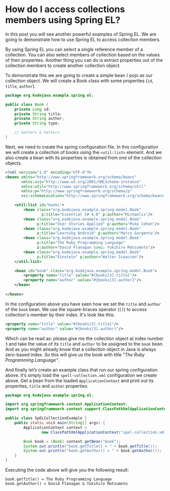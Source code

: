 # How do I access collections members using Spring EL?

In this post you will see another powerful examples of Spring EL. We are going to demonstrate how to use Spring EL to access collection members.

By using Spring EL you can select a single reference member of a collection. You can also select members of collection based on the values of their properties. Another thing you can do is extract properties out of the collection members to create another collection object.

To demonstrate this we are going to create a simple bean / pojo as our collection object. We will create a Book class with some properties (`id`, `title`, `author`).

```java
package org.kodejava.example.spring.el;

public class Book {
    private Long id;
    private String title;
    private String author;
    private String type;

    // Getters & Setters
}
```

Next, we need to create the spring configuration file. In this configuration we will create a collection of books using the `<util:list>` element. And we also create a bean with its properties is obtained from one of the collection objects.

```xml
<?xml version="1.0" encoding="UTF-8"?>
<beans xmlns="http://www.springframework.org/schema/beans"
       xmlns:xsi="http://www.w3.org/2001/XMLSchema-instance"
       xmlns:util="http://www.springframework.org/schema/util"
       xmlns:p="http://www.springframework.org/schema/p"
       xsi:schemaLocation="http://www.springframework.org/schema/beans http://www.springframework.org/schema/beans/spring-beans.xsd http://www.springframework.org/schema/util http://www.springframework.org/schema/util/spring-util.xsd">

    <util:list id="books">
        <bean class="org.kodejava.example.spring.model.Book"
                p:title="Essential C# 4.0" p:author="Michaelis"/>
        <bean class="org.kodejava.example.spring.model.Book"
              p:title="User Stories Applied" p:author="Mike Cohen"/>
        <bean class="org.kodejava.example.spring.model.Book"
              p:title="Learning Android" p:author="Marco Gargenta"/>
        <bean class="org.kodejava.example.spring.model.Book"
              p:title="The Ruby Programming Language"
              p:author="David Flanagan &amp; Yukihiro Matsumoto"/>
        <bean class="org.kodejava.example.spring.model.Book"
              p:title="Einstein" p:author="Walter Isaacson"/>
    </util:list>

    <bean id="book" class="org.kodejava.example.spring.model.Book">
        <property name="title" value="#{books[3].title}"/>
        <property name="author" value="#{books[3].author}"/>
    </bean>
    
</beans>
```

In the configuration above you have seen how we set the `title` and `author` of the `book` bean. We use the square-braces operator (`[]`) to access collection's member by their index. It's look like this:

```xml
<property name="title" value="#{books[3].title}"/>
<property name="author" value="#{books[3].author}"/>
```

Which can be read as: please give me the collection object at index number `3` and take the value of its `title` and `author` to be assigned to the `book` bean. And as you might already know that a collection object in Java is always zero-based index. So this will give us the book with title _"The Ruby Programming Language"_.

And finally let’s create an example class that run our spring configuration above. It’s simply load the `spell-collection.xml` configuration we create above. Get a bean from the loaded `ApplicationContext` and print out its properties, `title` and `author` properties.

```java
package org.kodejava.example.spring.el;

import org.springframework.context.ApplicationContext;
import org.springframework.context.support.ClassPathXmlApplicationContext;

public class SpELCollectionExample {
    public static void main(String[] args) {
        ApplicationContext context =
                new ClassPathXmlApplicationContext("spel-collection.xml");

        Book book = (Book) context.getBean("book");
        System.out.println("book.getTitle() = " + book.getTitle());
        System.out.println("book.getAuthor() = " + book.getAuthor());
    }
}
```

Executing the code above will give you the following result:

```text
book.getTitle() = The Ruby Programming Language
book.getAuthor() = David Flanagan & Yukihiro Matsumoto
```
